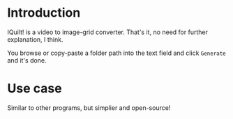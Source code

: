 # Introduction
IQuilt! is a video to image-grid converter. That's it, no need for further explanation, I think.

You browse or copy-paste a folder path into the text field and click `Generate` and it's done.

# Use case
Similar to other programs, but simplier and open-source!